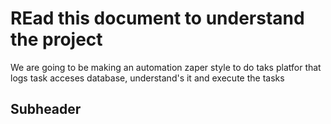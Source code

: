 # REad this document to understand the project
We are going to be making an automation zaper style to do taks platfor that logs task acceses database, understand's it and execute the tasks

## Subheader
